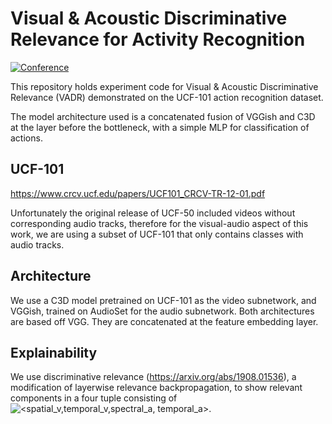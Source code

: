 # Visual & Acoustic Discriminative Relevance for Activity Recognition
[![Conference](http://img.shields.io/badge/BMVA_Symposium_on_Video_Understanding-2019-blue.svg?style=flat-square)](https://dimadamen.github.io/bmva_symposium_2019/)

This repository holds experiment code for Visual & Acoustic Discriminative Relevance (VADR) demonstrated on the UCF-101 action recognition dataset.

The model architecture used is a concatenated fusion of VGGish and C3D at the layer before the bottleneck, with a simple MLP for classification of actions.

## UCF-101
https://www.crcv.ucf.edu/papers/UCF101_CRCV-TR-12-01.pdf

Unfortunately the original release of UCF-50 included videos without corresponding audio tracks, therefore for the visual-audio aspect of this work, we are using a subset of UCF-101 that only contains classes with audio tracks.

## Architecture
We use a C3D model pretrained on UCF-101 as the video subnetwork, and VGGish, trained on AudioSet for the audio subnetwork. Both architectures are based off VGG. They are concatenated at the feature embedding layer.

## Explainability
We use discriminative relevance (https://arxiv.org/abs/1908.01536), a modification of layerwise relevance backpropagation, to show relevant components in a four tuple consisting of <img src="https://latex.codecogs.com/gif.latex?\inline&space;\dpi{100}&space;<spatial_v,temporal_v,spectral_a,&space;temporal_a>" title="<spatial_v,temporal_v,spectral_a, temporal_a>" />. 